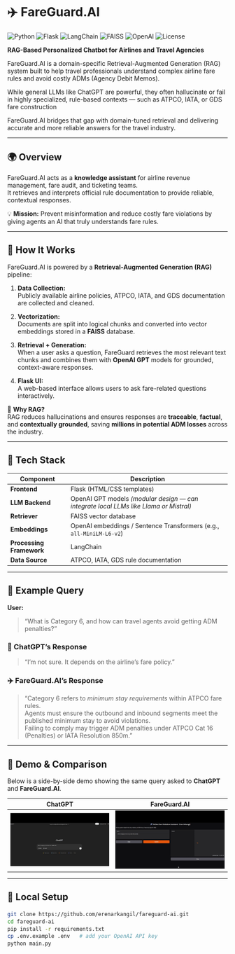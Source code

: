 # ✈️ FareGuard.AI  
![Python](https://img.shields.io/badge/Python-3.10-blue)
![Flask](https://img.shields.io/badge/Flask-Framework-green)
![LangChain](https://img.shields.io/badge/LangChain-RAG-orange)
![FAISS](https://img.shields.io/badge/FAISS-VectorDB-yellow)
![OpenAI](https://img.shields.io/badge/OpenAI-GPT4-lightgrey)
![License](https://img.shields.io/badge/License-MIT-purple)

**RAG-Based Personalized Chatbot for Airlines and Travel Agencies**



FareGuard.AI is a domain-specific Retrieval-Augmented Generation (RAG) system built to help travel professionals understand complex airline fare rules and avoid costly ADMs (Agency Debit Memos). 

While general LLMs like ChatGPT are powerful, they often hallucinate or fail in highly specialized, rule-based contexts — such as ATPCO, IATA, or GDS fare construction

FareGuard.AI bridges that gap with domain-tuned retrieval and delivering accurate and more reliable answers for the travel industry.

---

## 🌍 Overview

FareGuard.AI acts as a **knowledge assistant** for airline revenue management, fare audit, and ticketing teams.  
It retrieves and interprets official rule documentation to provide reliable, contextual responses.

💡 **Mission:** Prevent misinformation and reduce costly fare violations by giving agents an AI that truly understands fare rules.

---

## 🧠 How It Works

FareGuard.AI is powered by a **Retrieval-Augmented Generation (RAG)** pipeline:

1. **Data Collection:**  
   Publicly available airline policies, ATPCO, IATA, and GDS documentation are collected and cleaned.  

2. **Vectorization:**  
   Documents are split into logical chunks and converted into vector embeddings stored in a **FAISS** database.  

3. **Retrieval + Generation:**  
   When a user asks a question, FareGuard retrieves the most relevant text chunks and combines them with **OpenAI GPT** models for grounded, context-aware responses.  

4. **Flask UI:**  
   A web-based interface allows users to ask fare-related questions interactively.  

🔎 **Why RAG?**  
RAG reduces hallucinations and ensures responses are **traceable**, **factual**, and **contextually grounded**, saving **millions in potential ADM losses** across the industry.

---

## 🧩 Tech Stack

| Component | Description |
|------------|-------------|
| **Frontend** | Flask (HTML/CSS templates) |
| **LLM Backend** | OpenAI GPT models *(modular design — can integrate local LLMs like Llama or Mistral)* |
| **Retriever** | FAISS vector database |
| **Embeddings** | OpenAI embeddings  / Sentence Transformers (e.g., `all-MiniLM-L6-v2`)   |
| **Processing Framework** | LangChain |
| **Data Source** | ATPCO, IATA, GDS rule documentation |

---

## 💬 Example Query

**User:**  
> “What is Category 6, and how can travel agents avoid getting ADM penalties?”

### 🤖 ChatGPT’s Response  
> “I’m not sure. It depends on the airline’s fare policy.”

### ✈️ FareGuard.AI’s Response  
> “Category 6 refers to *minimum stay requirements* within ATPCO fare rules.  
> Agents must ensure the outbound and inbound segments meet the published minimum stay to avoid violations.  
> Failing to comply may trigger ADM penalties under ATPCO Cat 16 (Penalties) or IATA Resolution 850m.”

---

## 🎥 Demo & Comparison

Below is a side-by-side demo showing the same query asked to **ChatGPT** and **FareGuard.AI**.

| ChatGPT | FareGuard.AI |
|:--------:|:-------------:|
| ![ChatGPT Demo](static/chaftgpt.gif) | ![FareGuard Demo](static/fareguard.gif) |



---

## 🧰 Local Setup

```bash
git clone https://github.com/erenarkangil/fareguard-ai.git
cd fareguard-ai
pip install -r requirements.txt
cp .env.example .env   # add your OpenAI API key
python main.py
